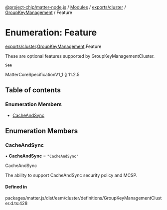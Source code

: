 [@project-chip/matter-node.js](../README.md) / [Modules](../modules.md) / [exports/cluster](../modules/exports_cluster.md) / [GroupKeyManagement](../modules/exports_cluster.GroupKeyManagement.md) / Feature

# Enumeration: Feature

[exports/cluster](../modules/exports_cluster.md).[GroupKeyManagement](../modules/exports_cluster.GroupKeyManagement.md).Feature

These are optional features supported by GroupKeyManagementCluster.

**`See`**

MatterCoreSpecificationV1_1 § 11.2.5

## Table of contents

### Enumeration Members

- [CacheAndSync](exports_cluster.GroupKeyManagement.Feature.md#cacheandsync)

## Enumeration Members

### CacheAndSync

• **CacheAndSync** = ``"CacheAndSync"``

CacheAndSync

The ability to support CacheAndSync security policy and MCSP.

#### Defined in

packages/matter.js/dist/esm/cluster/definitions/GroupKeyManagementCluster.d.ts:428
